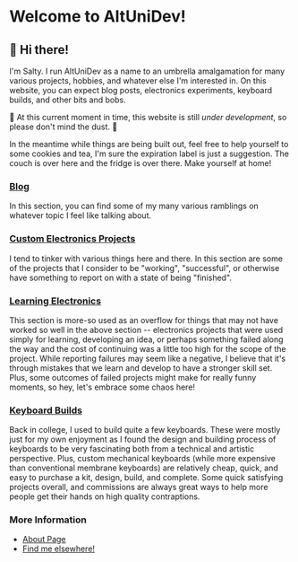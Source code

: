# Welcome to AltUniDev!

<h2> 👋 Hi there! </h2>

I'm Salty. I run AltUniDev as a name to an umbrella amalgamation for many various projects, hobbies, and whatever else I'm interested in. On this website, you can expect blog posts, electronics experiments, keyboard builds, and other bits and bobs.

🚧 At this current moment in time, this website is still *under development*, so please don't mind the dust. 🚧

In the meantime while things are being built out, feel free to help yourself to some cookies and tea, I'm sure the expiration label is just a suggestion. The couch is over here and the fridge is over there. Make yourself at home!

### [Blog](Blog/)

In this section, you can find some of my many various ramblings on whatever topic I feel like talking about.

### [Custom Electronics Projects](builds/projects/completed-intro.md)

I tend to tinker with various things here and there. In this section are some of the projects that I consider to be "working", "successful", or otherwise have something to report on with a state of being "finished".

### [Learning Electronics](builds/learnings/learning-intro.md)

This section is more-so used as an overflow for things that may not have worked so well in the above section -- electronics projects that were used simply for learning, developing an idea, or perhaps something failed along the way and the cost of continuing was a little too high for the scope of the project. While reporting failures may seem like a negative, I believe that it's through mistakes that we learn and develop to have a stronger skill set. Plus, some outcomes of failed projects might make for really funny moments, so hey, let's embrace some chaos here!

### [Keyboard Builds](builds/keyboards/keyboard-builds-intro.md)

Back in college, I used to build quite a few keyboards. These were mostly just for my own enjoyment as I found the design and building process of keyboards to be very fascinating both from a technical and artistic perspective. Plus, custom mechanical keyboards (while more expensive than conventional membrane keyboards) are relatively cheap, quick, and easy to purchase a kit, design, build, and complete. Some quick satisfying projects overall, and commissions are always great ways to help more people get their hands on high quality contraptions.

### More Information

- [About Page](about.md)
- [Find me elsewhere!](links.md)
